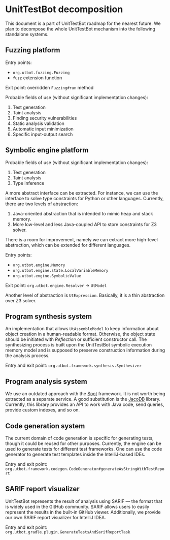 # UnitTestBot decomposition

This document is a part of UnitTestBot roadmap for the nearest future. We plan to decompose the whole UnitTestBot mechanism into the following standalone systems.

## Fuzzing platform

Entry points:
* `org.utbot.fuzzing.Fuzzing`
* `fuzz` extension function

Exit point:
overridden `Fuzzing#run` method

Probable fields of use (without significant implementation changes):
1.	Test generation
2.	Taint analysis
3.	Finding security vulnerabilities
4.	Static analysis validation
5.	Automatic input minimization
6.	Specific input-output search

## Symbolic engine platform

Probable fields of use (without significant implementation changes):
1.	Test generation
2.	Taint analysis
3.	Type inference

A more abstract interface can be extracted. For instance, we can use the interface to solve type constraints for Python or other languages.
Currently, there are two levels of abstraction:
1.	Java-oriented abstraction that is intended to mimic heap and stack memory.
2.	More low-level and less Java-coupled API to store constraints for Z3 solver.

There is a room for improvement, namely we can extract more high-level abstraction, which can be extended for different languages.

Entry points:
* `org.utbot.engine.Memory`
* `org.utbot.engine.state.LocalVariableMemory`
* `org.utbot.engine.SymbolicValue`

Exit point:
`org.utbot.engine.Resolver` → `UtModel`

Another level of abstraction is `UtExpression`. Basically, it is a thin abstraction over Z3 solver.

## Program synthesis system

An implementation that allows `UtAssembleModel` to keep information about object creation in a human-readable format. Otherwise, the object state should be initiated with _Reflection_ or sufficient constructor call. The synthesizing process is built upon the UnitTestBot symbolic execution memory model and is supposed to preserve construction information during the analysis process.

Entry and exit point:
`org.utbot.framework.synthesis.Synthesizer`

## Program analysis system

We use an outdated approach with the [Soot](https://github.com/soot-oss/soot) framework. It is not worth being extracted as a separate service. A good substitution is the [JacoDB](https://github.com/UnitTestBot/jacodb) library. Currently, this library provides an API to work with Java code, send queries, provide custom indexes, and so on.

## Code generation system

The current domain of code generation is specific for generating tests, though it could be reused for other purposes. Currently, the engine can be used to generate tests for different test frameworks. One can use the code generator to generate test templates inside the IntelliJ-based IDEs.

Entry and exit point:
`org.utbot.framework.codegen.CodeGenerator#generateAsStringWithTestReport`

## SARIF report visualizer

UnitTestBot represents the result of analysis using SARIF — the format that is widely used in the GitHub community. SARIF allows users to easily represent the results in the built-in GitHub viewer. Additionally, we provide our own SARIF report visualizer for IntelliJ IDEA.

Entry and exit point:
`org.utbot.gradle.plugin.GenerateTestsAndSarifReportTask`